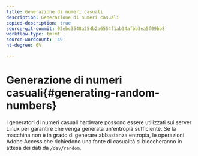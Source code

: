 ```yaml
---
title: Generazione di numeri casuali
description: Generazione di numeri casuali
copied-description: true
source-git-commit: 02ebc3548a254b2a6554f1ab34afbb3ea5f09bb8
workflow-type: tm+mt
source-wordcount: '49'
ht-degree: 0%

---
```


# Generazione di numeri casuali{#generating-random-numbers}

I generatori di numeri casuali hardware possono essere utilizzati sui server Linux per garantire che venga generata un&#39;entropia sufficiente. Se la macchina non è in grado di generare abbastanza entropia, le operazioni Adobe Access che richiedono una fonte di casualità si bloccheranno in attesa dei dati da `/dev/random`.
